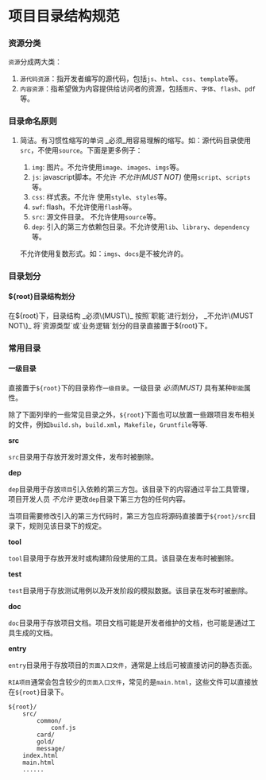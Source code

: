 # 项目目录结构规范

### 资源分类 <a id="h2-u8D44u6E90u5206u7C7B"></a>

`资源`分成两大类：

1. `源代码资源`：指开发者编写的源代码，包括`js`、`html`、`css`、`template`等。
2. `内容资源`：指希望做为内容提供给访问者的资源，包括`图片`、`字体`、`flash`、`pdf`等。

### 目录命名原则 <a id="h2-u76EEu5F55u547Du540Du539Fu5219"></a>

1. 简洁。有习惯性缩写的单词 _必须_用容易理解的缩写。如：源代码目录使用`src`，不使用`source`。下面是更多例子：

   1. `img`: 图片。不允许使用`image`、`images`、`imgs`等。
   2. `js`: javascript脚本。不允许 _不允许\(MUST NOT\)_ 使用`script`、`scripts`等。
   3. `css`: 样式表。不允许 使用`style`、`styles`等。
   4. `swf`: flash。不允许使用`flash`等。
   5. `src`: 源文件目录。 不允许使用`source`等。
   6. `dep`: 引入的第三方依赖包目录。不允许使用`lib`、`library`、`dependency`等。

   不允许使用复数形式。如：`imgs`、`docs`是不被允许的。

### 目录划分 <a id="h2-u76EEu5F55u5212u5206"></a>

#### ${root}目录结构划分 <a id="h3--root-"></a>

在${root}下，目录结构 _必须\(MUST\)_ 按照`职能`进行划分， _不允许\(MUST NOT\)_ 将`资源类型`或`业务逻辑`划分的目录直接置于${root}下。

### 常用目录 <a id="h2-u5E38u7528u76EEu5F55"></a>

#### 一级目录 <a id="h3-u4E00u7EA7u76EEu5F55"></a>

直接置于`${root}`下的目录称作`一级目录`。一级目录 _必须\(MUST\)_ 具有某种`职能`属性。

除了下面列举的一些常见目录之外，`${root}`下面也可以放置一些跟项目发布相关的文件，例如`build.sh`，`build.xml`，`Makefile`，`Gruntfile`等等.

**src**

`src`目录用于存放开发时源文件，发布时被删除。

**dep**

`dep`目录用于存放`项目`引入依赖的第三方包。该目录下的内容通过平台工具管理，项目开发人员 _不允许_ 更改`dep`目录下第三方包的任何内容。

当项目需要修改引入的第三方代码时，第三方包应将源码直接置于`${root}/src`目录下，规则见该目录下的规定。

**tool**

`tool`目录用于存放开发时或构建阶段使用的工具。该目录在发布时被删除。

**test**

`test`目录用于存放测试用例以及开发阶段的模拟数据。该目录在发布时被删除。

**doc**

`doc`目录用于存放项目文档。项目文档可能是开发者维护的文档，也可能是通过工具生成的文档。

**entry**

`entry`目录用于存放项目的`页面入口文件`，通常是上线后可被直接访问的静态页面。

`RIA项目`通常会包含较少的`页面入口文件`，常见的是`main.html`，这些文件可以直接放在`${root}`目录下。

```text
${root}/
    src/
        common/
            conf.js
        card/
        gold/
        message/
    index.html
    main.html
    ......
```



###   <a id="h2-u76EEu5F55u547Du540Du539Fu5219"></a>

